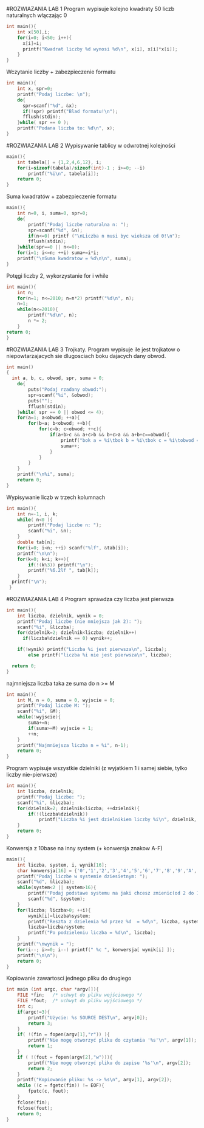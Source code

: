 #ROZWIAZANIA LAB 1
Program wypisuje kolejno kwadraty 50 liczb naturalnych włączając 0
```c
int main(){
	int x[50],i;
  	for(i=0; i<50; i++){
      x[i]=i;
      printf("Kwadrat liczby %d wynosi %d\n", x[i], x[i]*x[i]);
    }
}
```
Wczytanie liczby + zabezpieczenie formatu
```c
int main(){
  	int x, spr=0;
	printf("Podaj liczbe: \n");
	do{
      spr=scanf("%d", &x);
      if(!spr) printf("Blad formatu!\n");
      fflush(stdin);
  	}while( spr == 0 );
	printf("Podana liczba to: %d\n", x);
}
```
#ROZWIAZANIA LAB 2
Wypisywanie tablicy w odwrotnej kolejności
```c
main(){
	int tabela[] = {1,2,4,6,12}, i;
	for(i=sizeof(tabela)/sizeof(int)-1 ; i>=0; --i)
		printf("%i\n", tabela[i]);
	return 0;
}
```
Suma kwadratów + zabezpieczenie formatu
```c
main(){
	int n=0, i, suma=0, spr=0;
	do{
		printf("Podaj liczbe naturalna n: ");
	  	spr=scanf("%d", &n);
	  	if(n<=0) printf ("\nLiczba n musi byc wieksza od 0!\n");
	  	fflush(stdin);
	}while(spr==0 || n<=0);
	for(i=1; i<=n; ++i) suma+=i*i;	
	printf("\nSuma kwadratow = %d\n\n", suma);
} 
```
Potęgi liczby 2, wykorzystanie for i while
```c
int main(){
  	int n;
	for(n=1; n<=2010; n=n*2) printf("%d\n", n);
	n=1;
	while(n<=2010){ 
    	printf("%d\n", n);
    	n *= 2;
  	}
return 0;
}
```
#ROZWIAZANIA LAB 3
Trojkaty. Program wypisuje ile jest trojkatow o niepowtarzajacych sie dlugosciach boku dajacych dany obwod.
```c
int main()
{
  int a, b, c, obwod, spr, suma = 0;
	do{
		puts("Podaj rzadany obwod:");
		spr=scanf("%i", &obwod);
		puts("");
		fflush(stdin);
	}while( spr == 0 || obwod <= 4);
    for(a=1; a<obwod; ++a){
    	for(b=a; b<obwod; ++b){
			for(c=b; c<obwod; ++c){
	  			if(a+b>c && a+c>b && b+c>a && a+b+c==obwod){
	    			printf("bok a = %i\tbok b = %i\tbok c = %i\tobwod = %i\n", a, b, c, a+b+c);
	    			suma++;
	    		}
        	}
      	}
    }
    printf("\n%i", suma);
    return 0;
}
```
Wypisywanie liczb w trzech kolumnach
```c
int main(){
  	int n=-1, i, k;
  	while( n<0 ){
		printf("Podaj liczbe n: ");
        scanf("%i", &n);
  	}
  	double tab[n];
  	for(i=0; i<n; ++i) scanf("%lf", &tab[i]);	
  	printf("\n\n");
  	for(k=0; k<i; k++){
    	if(!(k%3)) printf("\n");
        printf("%6.2lf ", tab[k]); 
  	}
  printf("\n");
 }
 ```
#ROZWIAZANIA LAB 4
Program sprawdza czy liczba jest pierwsza
```c
int main(){
	int liczba, dzielnik, wynik = 0;
	printf("Podaj liczbe (nie mniejsza jak 2): ");
  	scanf("%i", &liczba);
  	for(dzielnik=2; dzielnik<liczba; dzielnik++)
      if(liczba%dzielnik == 0) wynik++;

  	if(!wynik) printf("Liczba %i jest pierwsza\n", liczba);
        else printf("liczba %i nie jest pierwsza\n", liczba);

  return 0;
}
```
najmniejsza liczba taka ze suma do n >= M
```c
int main(){
	int M, n = 0, suma = 0, wyjscie = 0;
	printf("Podaj liczbe M: ");
  	scanf("%i", &M);
	while(!wyjscie){
    	suma+=n;
       	if(suma>=M) wyjscie = 1;
       	++n;
    }
  	printf("Najmniejsza liczba n = %i", n-1);
  	return 0;
}
```
Program wypisuje wszystkie dzielniki (z wyjatkiem 1 i samej siebie, tylko liczby nie-pierwsze)
```c
int main(){
	int liczba, dzielnik;
  	printf("Podaj liczbe: ");
  	scanf("%i", &liczba);
  	for(dzielnik=2; dzielnik<liczba; ++dzielnik){
      	if(!(liczba%dzielnik)) 
			printf("Liczba %i jest dzielnikiem liczby %i\n", dzielnik, liczba);
    }	
	return 0;
}
```
Konwersja z 10base na inny system (+ konwersja znakow A-F)
```c
main(){
    int liczba, system, i, wynik[16];
	char konwersja[16] = {'0','1','2','3','4','5','6','7','8','9','A','B','C','D','E','F'};
	printf("Podaj liczbe w systemie dziesietnym: ");
    scanf("%d", &liczba);
	while(system<2 || system>16){
		printf("Podaj podstawe systemu na jaki chcesz zmienic(od 2 do 16): ");
		scanf("%d", &system);
    }
    for(liczba; liczba>0; ++i){
        wynik[i]=liczba%system;
        printf("Reszta z dzielenia %d przez %d  = %d\n", liczba, system, wynik[i]);
        liczba=liczba/system;
        printf("Po podzieleniu liczba = %d\n", liczba);
    }
    printf("\nwynik = ");
    for(i--; i>=0; i--) printf(" %c ", konwersja[ wynik[i] ]);
    printf("\n\n");
    return 0;
}
```
Kopiowanie zawartosci jednego pliku do drugiego
```c
int main (int argc, char *argv[]){
	FILE *fin;   /* uchwyt do pliku wejściowego */
  	FILE *fout;  /* uchwyt do pliku wyjściowego */
  	int c;
	if(argc!=3){
    	printf("Użycie: %s SOURCE DEST\n", argv[0]);
    	return 3;
  	}
  	if( !(fin = fopen(argv[1],"r")) ){
    	printf("Nie mogę otworzyć pliku do czytania '%s'\n", argv[1]);
    	return 1;
  	}
  	if ( !(fout = fopen(argv[2],"w"))){
    	printf("Nie mogę otworzyć pliku do zapisu '%s'\n", argv[2]);
    	return 2;
  	}
	printf("Kopiowanie pliku: %s -> %s\n", argv[1], argv[2]);
	while ((c = fgetc(fin)) != EOF){
    	fputc(c, fout);
  	}
  	fclose(fin);
  	fclose(fout);
	return 0;
}
```
